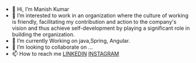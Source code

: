 - 👋 Hi, I’m Manish Kumar
- 👀 I’m interested to work in an organization where the culture of working is friendly, facilitating my contribution and action to the company's vision and thus achieve self-development by playing a significant role in building the organization.
- 🌱 I’m currently Working on java,Spring, Angular.
- 💞️ I’m looking to collaborate on ...
- 📫 How to reach me <a href ="https://www.linkedin.com/in/manish-kumar-17102000/" target="LINKEDIN" rel="noopener noreferrer">LINKEDIN</a> <a href="https://www.instagram.com/manish1710bhardwaj/">INSTAGRAM</a>

<!---
bhardwaj2000/bhardwaj2000 is a ✨ special ✨ repository because its `README.md` (this file) appears on your GitHub profile.
You can click the Preview link to take a look at your changes.
--->

